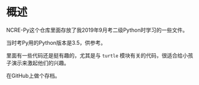 # 概述

NCRE-Py这个仓库里面存放了我2019年9月考二级Python时学习的一些文件。

当时考Py用的Python版本是3.5，供参考。

里面有一些代码还是挺有趣的，尤其是与 `turtle` 模块有关的代码，很适合给小孩子演示来激起他们的兴趣。

在GitHub上做个存档。